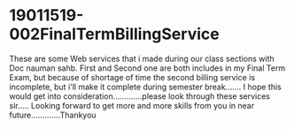 # 19011519-002FinalTermBillingService
These are some Web services that i made during our class sections with Doc nauman sahb. First and Second one are both includes in my Final Term Exam, but because of shortage of 
time the second billing service is incomplete, but i'll make it complete during semester break....... I hope this would get into consideration.............please look through these services sir..... Looking forward to get more and more skills from you in near future.............Thankyou


